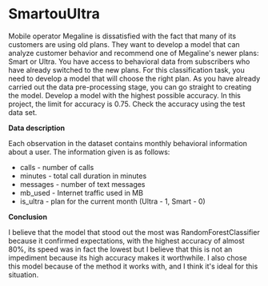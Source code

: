 # SmartouUltra



Mobile operator Megaline is dissatisfied with the fact that many of its customers are using old plans. They want to develop a model that can analyze customer behavior and recommend one of Megaline's newer plans: Smart or Ultra.
You have access to behavioral data from subscribers who have already switched to the new plans. For this classification task, you need to develop a model that will choose the right plan. As you have already carried out the data pre-processing stage, you can go straight to creating the model.
Develop a model with the highest possible accuracy. In this project, the limit for accuracy is 0.75. Check the accuracy using the test data set.

**Data description**

Each observation in the dataset contains monthly behavioral information about a user. The information given is as follows:
* сalls - number of calls
* minutes - total call duration in minutes
* messages - number of text messages
* mb_used - Internet traffic used in MB
* is_ultra - plan for the current month (Ultra - 1, Smart - 0)

**Conclusion**

I believe that the model that stood out the most was RandomForestClassifier because it confirmed expectations, with the highest accuracy of almost 80%, its speed was in fact the lowest but I believe that this is not an impediment because its high accuracy makes it worthwhile. I also chose this model because of the method it works with, and I think it's ideal for this situation.
